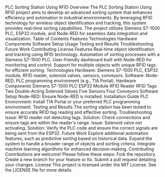 PLC Sorting Station Using RFID
Overview
The PLC Sorting Station Using RFID project aims to develop an advanced sorting system that enhances efficiency and automation in industrial environments. By leveraging RFID technology for wireless object identification and tracking, this system provides real-time sorting capabilities. The project utilizes Siemens S7-1500 PLC, ESP32 module, and Node-RED for seamless data integration and visualization.
Table of Contents
Features
Technologies
Hardware Components
Software Setup
Usage
Testing and Results
Troubleshooting
Future Work
Contributing
License
Features
Real-time object identification and tracking using RFID technology.
Automation of sorting processes with a Siemens S7-1500 PLC.
User-friendly dashboard built with Node-RED for monitoring and control.
Support for multiple objects with unique RFID tags for efficient sorting.
Technologies
Hardware: Siemens S7-1500 PLC, ESP32 module, RFID reader, solenoid valves, sensors, conveyors.
Software: Node-RED, PLC programming environment (e.g., TIA Portal).
Hardware Components
Siemens S7-1500 PLC
ESP32 Module
RFID Reader
RFID Tags
Two Double-Acting Solenoid Valves
Five Sensors
Four Conveyors
Software Setup
Node-RED: Ensure Node-RED is installed. Installation Guide
PLC Environment: Install TIA Portal or your preferred PLC programming environment.
Testing and Results
The sorting station has been tested to ensure accurate RFID tag reading and effective sorting. 
Troubleshooting
Issue: RFID reader not detecting tags.
Solution: Check connections and ensure tags are within the reader's range.
Issue: Solenoid valve not activating.
Solution: Verify the PLC code and ensure the correct signals are being sent from the ESP32.
Future Work
Explore additional automation features, such as predictive sorting based on historical data.
Expand the system to handle a broader range of objects and sorting criteria.
Integrate machine learning algorithms for enhanced decision-making.
Contributing
Contributions are welcome! Please follow these steps:
Fork the repository.
Create a new branch for your feature or fix.
Submit a pull request detailing your changes.
License
This project is licensed under the MIT License. See the LICENSE file for more details.


